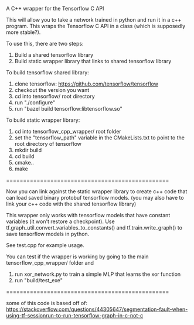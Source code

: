 A C++ wrapper for the Tensorflow C API

This will allow you to take a network trained in python and run it in a c++ program. This wraps the Tensorflow C API in a class (which is supposedly more stable?).

To use this, there are two steps: 
1) Build a shared tensorflow library 
2) Build static wrapper library that links to shared tensorflow library

To build tensorflow shared library: 
1) clone tensorflow: https://github.com/tensorflow/tensorflow 
2) checkout the version you want 
3) cd into tensorflow/ root directory 
4) run "./configure" 
5) run "bazel build tensorflow:libtensorflow.so"

To build static wrapper library: 
1) cd into tensorflow_cpp_wrapper/ root folder 
2) set the "tensorflow_path" variable in the CMakeLists.txt to point to the root directory of tensorflow 
2) mkdir build 
3) cd build 
4) cmake.. 
5) make

================================================

Now you can link against the static wrapper library to create c++ code that can load saved binary protobuf tensorflow models. (you may also have to link your c++ code with the shared tensorflow library)

This wrapper only works with tensorflow models that have constant variables (it won't restore a checkpoint). Use tf.graph_util.convert_variables_to_constants() and tf.train.write_graph() to save tensorflow models in python.

See test.cpp for example usage.

You can test if the wrapper is working by going to the main tensorflow_cpp_wrapper/ folder and 
1) run xor_network.py to train a simple MLP that learns the xor function
2) run "build/test_exe"

================================================

some of this code is based off of: https://stackoverflow.com/questions/44305647/segmentation-fault-when-using-tf-sessionrun-to-run-tensorflow-graph-in-c-not-c


